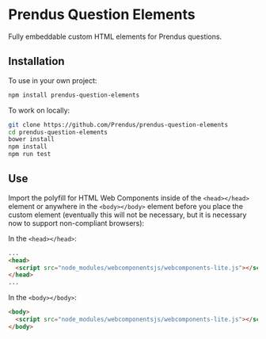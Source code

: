 # Prendus Question Elements

Fully embeddable custom HTML elements for Prendus questions.

## Installation

To use in your own project:

```bash
npm install prendus-question-elements
```

To work on locally:

```bash
git clone https://github.com/Prendus/prendus-question-elements
cd prendus-question-elements
bower install
npm install
npm run test
```

## Use

Import the polyfill for HTML Web Components inside of the `<head></head>` element or anywhere in the `<body></body>` element before you place the custom element (eventually this will not be necessary, but it is necessary now to support non-compliant browsers):

In the `<head></head>`:
```HTML
...
<head>
  <script src="node_modules/webcomponentsjs/webcomponents-lite.js"></script>
</head>
...
```

In the `<body></body>`:

```HTML
<body>
  <script src="node_modules/webcomponentsjs/webcomponents-lite.js"></script>
</body>
```
